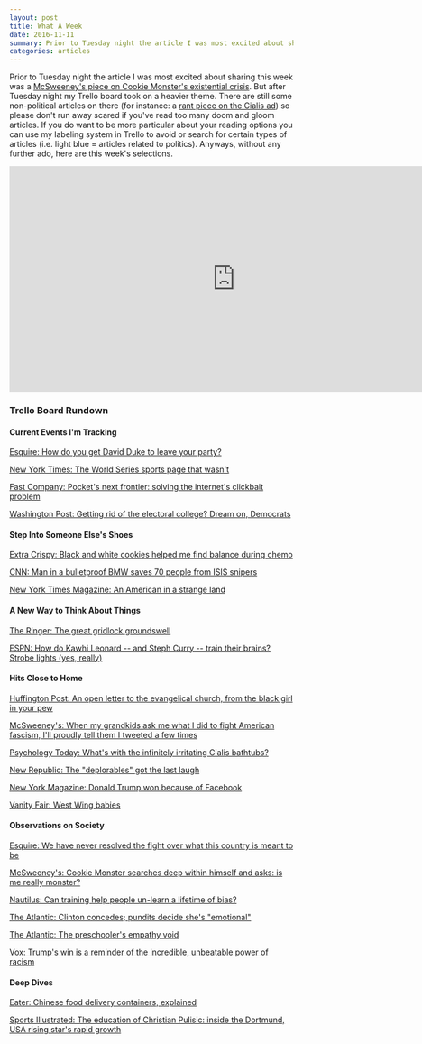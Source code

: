 ```yaml
---
layout: post
title: What A Week
date: 2016-11-11
summary: Prior to Tuesday night the article I was most excited about sharing this week was a McSweeney's piece on Cookie Monster's existential crisis. But after Tuesday night my Trello board took on a heavier theme...
categories: articles
---
```

Prior to Tuesday night the article I was most excited about sharing this week was a <a href="https://www.mcsweeneys.net/articles/cookie-monster-searches-deep-within-himself-and-asks-is-me-really-monster">McSweeney's piece on Cookie Monster's existential crisis</a>. But after Tuesday night my Trello board took on a heavier theme. There are still some non-political articles on there (for instance: a <a href="https://www.psychologytoday.com/blog/psychoanalytic-excavation/201106/whats-the-infinitely-irritating-cialis-bathtubs">rant piece on the Cialis ad</a>) so please don't run away scared if you've read too many doom and gloom articles. If you do want to be more particular about your reading options you can use my labeling system in Trello to avoid or search for certain types of articles (i.e. light blue = articles related to politics). Anyways, without any further ado, here are this week's selections.

<iframe src="https://trello.com/b/YhcLhdQ7.html" width="800" height="400" frameborder="0" style="border:0" allowfullscreen></iframe>

<h3>Trello Board Rundown</h3>

<h4>Current Events I'm Tracking</h4>

<a href="http://www.esquire.com/news-politics/a50215/david-duke-donald-trump-campaign-trail/" onclick="trackOutboundLink('http://esquire.com/news-politics/a50215/david-duke-donald-trump-campaign-trail/'); return false;">Esquire: How do you get David Duke to leave your party?</a>

<a href="http://www.nytimes.com/2016/11/05/insider/the-world-series-sports-page-that-wasnt.html?_r=0">New York Times: The World Series sports page that wasn't</a>

<a href="https://www.fastcompany.com/3064955/pockets-next-frontier-solving-the-internets-clickbait-problem">Fast Company: Pocket's next frontier: solving the internet's clickbait problem</a>

<a href="https://www.washingtonpost.com/news/the-fix/wp/2016/11/09/getting-rid-of-the-electoral-college-dream-on-democrats/">Washington Post: Getting rid of the electoral college? Dream on, Democrats</a>

<h4>Step Into Someone Else's Shoes</h4>

<a href="http://www.extracrispy.com/food/1379/black-and-white-cookies-helped-me-find-balance-during-chemo">Extra Crispy: Black and white cookies helped me find balance during chemo</a>

<a href="http://www.cnn.com/2016/11/07/middleeast/bulletproof-bmw-isis-snipers/index.html">CNN: Man in a bulletproof BMW saves 70 people from ISIS snipers</a>

<a href="http://www.nytimes.com/2016/11/06/magazine/an-american-in-a-strange-land.html">New York Times Magazine: An American in a strange land</a>

<h4>A New Way to Think About Things</h4>

<a href="https://theringer.com/seattle-light-rail-ballot-measure-st3-56915860865#.cq7ktiy7u">The Ringer: The great gridlock groundswell</a>

<a href="http://www.espn.com/nba/story/_/id/18002545/kawhi-leonard-strobe-light-training-nba">ESPN: How do Kawhi Leonard -- and Steph Curry -- train their brains? Strobe lights (yes, really)</a>

<h4>Hits Close to Home</h4>

<a href="http://m.huffpost.com/us/entry/us_5823bd6be4b0334571e0a633">Huffington Post: An open letter to the evangelical church, from the black girl in your pew</a>

<a href="https://www.mcsweeneys.net/articles/when-my-grandkids-ask-me-what-i-did-to-fight-american-fascism-ill-proudly-tell-them-i-tweeted-a-few-times">McSweeney's: When my grandkids ask me what I did to fight American fascism, I'll proudly tell them I tweeted a few times</a>

<a href="https://www.psychologytoday.com/blog/psychoanalytic-excavation/201106/whats-the-infinitely-irritating-cialis-bathtubs">Psychology Today: What's with the infinitely irritating Cialis bathtubs?</a>

<a href="https://newrepublic.com/article/138615/deplorables-got-last-laugh">New Republic: The "deplorables" got the last laugh</a>

<a href="http://nymag.com/selectall/2016/11/donald-trump-won-because-of-facebook.html">New York Magazine: Donald Trump won because of Facebook</a>

<a href="http://www.vanityfair.com/news/2012/04/aaron-sorkin-west-wing">Vanity Fair: West Wing babies</a>

<h4>Observations on Society</h4>

<a href="http://www.esquire.com/news-politics/politics/news/a50435/gettysburg-divided-nation/">Esquire: We have never resolved the fight over what this country is meant to be</a>

<a href="https://www.mcsweeneys.net/articles/cookie-monster-searches-deep-within-himself-and-asks-is-me-really-monster">McSweeney's: Cookie Monster searches deep within himself and asks: is me really monster?</a>

<a href="http://nautil.us/blog/can-training-help-people-un_learn-a-lifetime-of-racial-bias">Nautilus: Can training help people un-learn a lifetime of bias?</a>

<a href="http://www.theatlantic.com/entertainment/archive/2016/11/clinton-concedes-cnn-emotional/507119/">The Atlantic: Clinton concedes; pundits decide she's "emotional"</a>

<a href="http://www.theatlantic.com/education/archive/2016/11/the-authoritarian-minds-of-preschoolers/506312/">The Atlantic: The preschooler's empathy void</a>

<a href="http://www.vox.com/policy-and-politics/2016/11/9/13571676/trump-win-racism-power">Vox: Trump's win is a reminder of the incredible, unbeatable power of racism</a>

<h4>Deep Dives</h4>

<a href="http://www.eater.com/2016/10/1/13110692/chinese-food-takeout-box-history">Eater: Chinese food delivery containers, explained</a>

<a href="http://www.si.com/planet-futbol/2016/11/09/christian-pulisic-borussia-dortmund-usmnt-usa">Sports Illustrated: The education of Christian Pulisic: inside the Dortmund, USA rising star's rapid growth</a>
